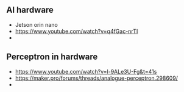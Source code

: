 ## AI hardware

* Jetson orin nano
* https://www.youtube.com/watch?v=q4fGac-nrTI
* 

## Perceptron in hardware

* https://www.youtube.com/watch?v=l-9ALe3U-Fg&t=41s
* https://maker.pro/forums/threads/analogue-perceptron.298609/
* 
